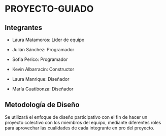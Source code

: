 # PROYECTO-GUIADO #

## Integrantes

* Laura Matamoros: Líder de equipo

* Julián Sánchez: Programador 

* Sofia Perico: Programador 

* Kevin Albarracín: Constructor

* Laura Manrique: Diseñador 

* María Guatibonza: Diseñador 


## Metodología de Diseño

Se utilizará el enfoque de diseño participativo con el fin de hacer un proyecto colectivo con los miembros del equipo, mediante diferentes roles para aprovechar las cualidades de cada integrante en pro del proyecto.
